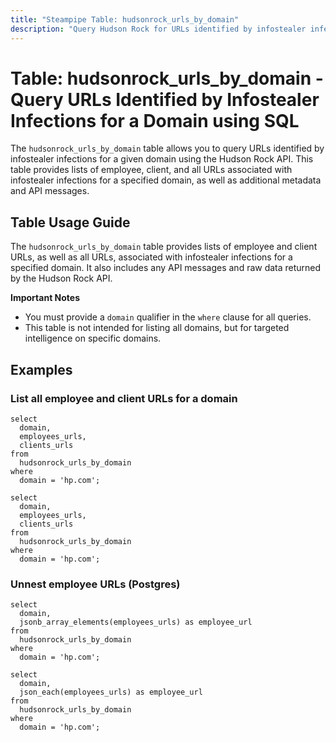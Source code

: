 ```yaml
---
title: "Steampipe Table: hudsonrock_urls_by_domain"
description: "Query Hudson Rock for URLs identified by infostealer infections for a given domain with SQL."
---
```


# Table: hudsonrock_urls_by_domain - Query URLs Identified by Infostealer Infections for a Domain using SQL

The `hudsonrock_urls_by_domain` table allows you to query URLs identified by infostealer infections for a given domain using the Hudson Rock API. This table provides lists of employee, client, and all URLs associated with infostealer infections for a specified domain, as well as additional metadata and API messages.

## Table Usage Guide

The `hudsonrock_urls_by_domain` table provides lists of employee and client URLs, as well as all URLs, associated with infostealer infections for a specified domain. It also includes any API messages and raw data returned by the Hudson Rock API.

**Important Notes**
- You must provide a `domain` qualifier in the `where` clause for all queries.
- This table is not intended for listing all domains, but for targeted intelligence on specific domains.

## Examples

### List all employee and client URLs for a domain

```sql+postgres
select
  domain,
  employees_urls,
  clients_urls
from
  hudsonrock_urls_by_domain
where
  domain = 'hp.com';
```

```sql+sqlite
select
  domain,
  employees_urls,
  clients_urls
from
  hudsonrock_urls_by_domain
where
  domain = 'hp.com';
```

### Unnest employee URLs (Postgres)

```sql+postgres
select
  domain,
  jsonb_array_elements(employees_urls) as employee_url
from
  hudsonrock_urls_by_domain
where
  domain = 'hp.com';
```

```sql+sqlite
select
  domain,
  json_each(employees_urls) as employee_url
from
  hudsonrock_urls_by_domain
where
  domain = 'hp.com';
```

